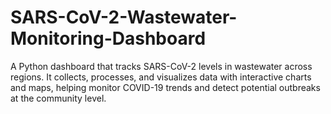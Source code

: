 # SARS-CoV-2-Wastewater-Monitoring-Dashboard
A Python dashboard that tracks SARS-CoV-2 levels in wastewater across regions. It collects, processes, and visualizes data with interactive charts and maps, helping monitor COVID-19 trends and detect potential outbreaks at the community level.
